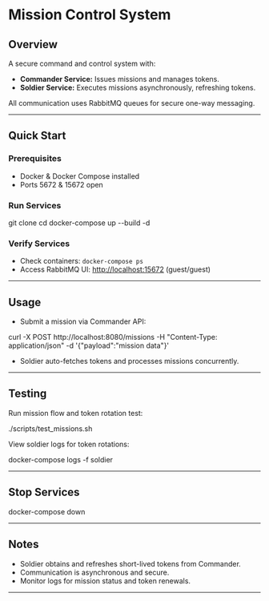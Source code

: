 # Mission Control System

## Overview

A secure command and control system with:

- **Commander Service:** Issues missions and manages tokens.
- **Soldier Service:** Executes missions asynchronously, refreshing tokens.

All communication uses RabbitMQ queues for secure one-way messaging.

---

## Quick Start

### Prerequisites

- Docker & Docker Compose installed
- Ports 5672 & 15672 open

### Run Services

git clone <your-repo-url>
cd <project-folder>
docker-compose up --build -d



### Verify Services

- Check containers: `docker-compose ps`
- Access RabbitMQ UI: [http://localhost:15672](http://localhost:15672) (guest/guest)

---

## Usage

- Submit a mission via Commander API:

curl -X POST http://localhost:8080/missions -H "Content-Type: application/json" -d '{"payload":"mission data"}'


- Soldier auto-fetches tokens and processes missions concurrently.

---

## Testing

Run mission flow and token rotation test:

./scripts/test_missions.sh


View soldier logs for token rotations:

docker-compose logs -f soldier


---

## Stop Services

docker-compose down


---

## Notes

- Soldier obtains and refreshes short-lived tokens from Commander.
- Communication is asynchronous and secure.
- Monitor logs for mission status and token renewals.

---
